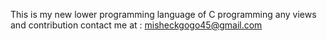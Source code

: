 This is my new lower programming language of C programming any views and contribution contact me at : misheckgogo45@gmail.com

